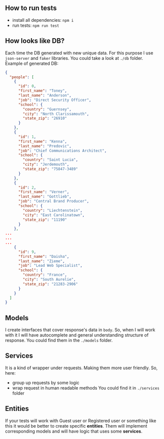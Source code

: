 ## How to run tests
- install all dependencies: `npm i`
- run tests: `npm run test`

## How looks like DB?
Each time the DB generated with new unique data. For this purpose I use `json-server` and
`faker` libraries. You could take a look at `./db` folder. Example of generated DB:
```json
{
  "people": [
    {
      "id": 0,
      "first_name": "Toney",
      "last_name": "Anderson",
      "job": "Direct Security Officer",
      "school": {
        "country": "Guernsey",
        "city": "North Clarissamouth",
        "state_zip": "26910"
      }
    },
    {
      "id": 1,
      "first_name": "Kenna",
      "last_name": "Predovic",
      "job": "Chief Communications Architect",
      "school": {
        "country": "Saint Lucia",
        "city": "Jerdemouth",
        "state_zip": "75847-3489"
      }
    },
    {
      "id": 2,
      "first_name": "Verner",
      "last_name": "Gottlieb",
      "job": "Central Brand Producer",
      "school": {
        "country": "Liechtenstein",
        "city": "East Carolinatown",
        "state_zip": "11190"
      }
    },
...
...
...
    {
      "id": 9,
      "first_name": "Daisha",
      "last_name": "Zieme",
      "job": "Lead Web Specialist",
      "school": {
        "country": "France",
        "city": "South Aurelie",
        "state_zip": "21283-2906"
      }
    }
  ]
}
```
## Models
I create interfaces that cover response's data in `body`. So, when I will work with it I will have autocomplete and general understanding structure of response.
You could find them in the `./models` folder.
## Services
It is a kind of wrapper under requests. Making them more user friendly. So, here:
- group up requests by some logic
- wrap request in human readable methods
You could find it in `./services` folder
## Entities
If your tests will work with Guest user or Registered user or something like this it would be better to create specific **entities**.
Them will implement corresponding models and will have logic that uses some **services**.
